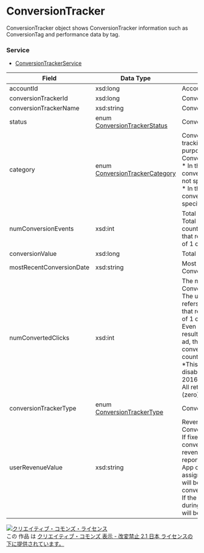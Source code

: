 # ConversionTracker
ConversionTracker object shows ConversionTracker information such as ConversionTag and performance data by tag.
### Service
+ [ConversionTrackerService](../services/ConversionTrackerService.md)

| Field | Data Type | Description | ADD | SET | 
|---|---|---|---|---|
| accountId| xsd:long| Account ID| Req| Req |
| conversionTrackerId| xsd:long| ConversionTracker ID| -| Req |
| conversionTrackerName| xsd:string| ConversionTracker Name| Req| Opt |
| status| enum <a href="./ConversionTrackerStatus.md">ConversionTrackerStatus</a>| ConversionTracker Status| Req| Opt |
| category| enum <a href="./ConversionTrackerCategory.md">ConversionTrackerCategory</a>| Conversion category for tracking. Please specify a purpose for conversion from ConversionTrackerCategory.<br>* In the case of Call conversion, PAGE_VEIW is not specifiable.<br>* In the case of App conversion, DEFAULT is only specifiable.| Req| Opt |
| numConversionEvents| xsd:int| Total conversions.<br>Total conversions are the count for all conversions that resulted within 30 days of 1 click of an ad.| -| - |
| conversionValue| xsd:long| Total sales by conversion.| -| - |
| mostRecentConversionDate| xsd:string| Most recent date of Conversion| -| - |
| numConvertedClicks| xsd:int| The number of Unique Conversions.<br>The unique conversion refers to the first conversion that resulted within 30 days of 1 click of an ad.<br>Even if several conversions resulted from a click of an ad, the second and further conversions are not counted.<br>*This data item has been disabled as of October 26, 2016.<br>All return values will be "0" (zero).| -| - |
| conversionTrackerType| enum <a href="./ConversionTrackerType.md">ConversionTrackerType</a>| Conversion Type| Req| Req |
| userRevenueValue| xsd:string| Revenue value for ConversionTracker.<br>If fixed value is set for a conversion by user, total revenue is appeared in the report.<br>App conversion value is not assignable, download sales will be calculated as conversion value.<br>If the number is not set during the ADD request, it will be set 0 as default.| Opt| Opt |

<a rel="license" href="http://creativecommons.org/licenses/by-nd/2.1/jp/"><img alt="クリエイティブ・コモンズ・ライセンス" style="border-width:0" src="https://i.creativecommons.org/l/by-nd/2.1/jp/88x31.png" /></a><br />この 作品 は <a rel="license" href="http://creativecommons.org/licenses/by-nd/2.1/jp/">クリエイティブ・コモンズ 表示 - 改変禁止 2.1 日本 ライセンスの下に提供されています。</a>
